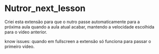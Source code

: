 # Nutror_next_lesson
Criei esta extensão para que o nutro passe automaticamente para a próxima aula quando a aula atual acabar, mantendo a velocidade escolhida para o vídeo anterior.


know issues:
  quando em fullscreen a extensão só funciona para passar o primeiro vídeo.
